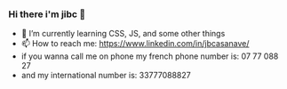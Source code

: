 ### Hi there i'm jibc 👋

- 🌱 I’m currently learning CSS, JS, and some other things
- 📫 How to reach me: https://www.linkedin.com/in/jbcasanave/
- if you wanna call me on phone my french phone number is: 07 77 088 27
- and my international number is: 33777088827
